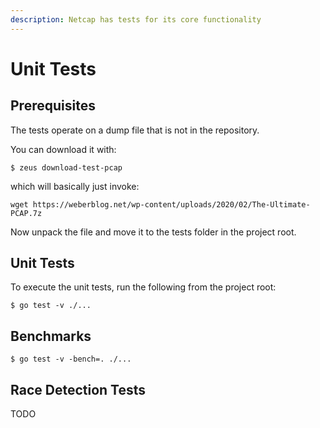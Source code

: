 ```yaml
---
description: Netcap has tests for its core functionality
---
```


# Unit Tests

## Prerequisites

The tests operate on a dump file that is not in the repository.

You can download it with:

```text
$ zeus download-test-pcap
```

which will basically just invoke:

```text
wget https://weberblog.net/wp-content/uploads/2020/02/The-Ultimate-PCAP.7z
```

Now unpack the file and move it to the tests folder in the project root.

## Unit Tests

To execute the unit tests, run the following from the project root:

```text
$ go test -v ./...
```

## Benchmarks

```text
$ go test -v -bench=. ./...
```

## Race Detection Tests

TODO

